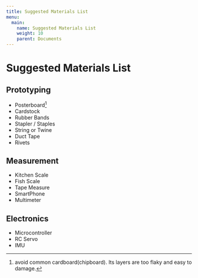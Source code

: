 ```yaml
---
title: Suggested Materials List
menu:
  main:
    name: Suggested Materials List
    weight: 10
    parent: Documents
---
```


# Suggested Materials List

## Prototyping

* Posterboard[^1] 
* Cardstock  
* Rubber Bands
* Stapler / Staples
* String or Twine 
* Duct Tape
* Rivets 

## Measurement

* Kitchen Scale 
* Fish Scale    
* Tape Measure  
* SmartPhone    
* Multimeter    

## Electronics

* Microcontroller
* RC Servo
* IMU


[^1]: avoid common cardboard(chipboard).  Its layers are too flaky and easy to damage. 